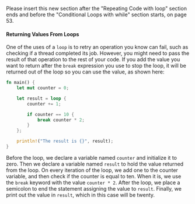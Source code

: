 Please insert this new section after the "Repeating Code with loop" section ends and before the "Conditional Loops with while" section starts, on page 53.

#### Returning Values From Loops

One of the uses of a `loop` is to retry an operation you know can fail, such as
checking if a thread completed its job. However, you might need to pass the
result of that operation to the rest of your code. If you add the value you
want to return after the `break` expression you use to stop the loop, it will
be returned out of the loop so you can use the value, as shown here:

```rust
fn main() {
    let mut counter = 0;

    let result = loop {
        counter += 1;

        if counter == 10 {
            break counter * 2;
        }
    };

    println!("The result is {}", result);
}
```

Before the loop, we declare a variable named `counter` and initialize it to
zero. Then we declare a variable named `result` to hold the value returned from
the loop. On every iteration of the loop, we add one to the counter variable,
and then check if the counter is equal to ten. When it is, we use the `break`
keyword with the value `counter * 2`. After the loop, we place a semicolon to
end the statement assigning the value to `result`. Finally, we print out the
value in `result`, which in this case will be twenty.
